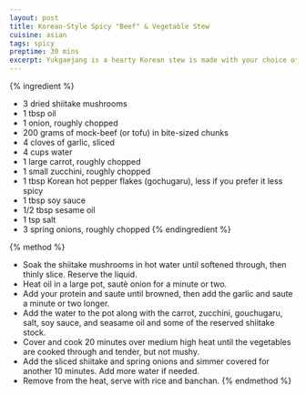 ```yaml
---
layout: post
title: Korean-Style Spicy "Beef" & Vegetable Stew
cuisine: asian
tags: spicy
preptime: 30 mins
excerpt: Yukgaejang is a hearty Korean stew is made with your choice of protein, vegetables, and shiitake, all simmered together in a spicy and savory broth.
---
```


{% ingredient %}
- 3 dried shiitake mushrooms
- 1 tbsp oil
- 1 onion, roughly chopped
- 200 grams of mock-beef (or tofu) in bite-sized chunks
- 4 cloves of garlic, sliced
- 4 cups water
- 1 large carrot, roughly chopped
- 1 small zucchini, roughly chopped
- 1 tbsp Korean hot pepper flakes (gochugaru), less if you prefer it less spicy
- 1 tbsp soy sauce
- 1/2 tbsp sesame oil
- 1 tsp salt
- 3 spring onions, roughly chopped
{% endingredient %}

{% method %}
- Soak the shiitake mushrooms in hot water until softened through, then thinly slice. Reserve the liquid.
- Heat oil in a large pot, sautè onion for a minute or two.
- Add your protein and saute until browned, then add the garlic and saute a minute or two longer.
- Add the water to the pot along with the carrot, zucchini, gouchugaru, salt, soy sauce, and seasame oil and some of the reserved shiitake stock.
- Cover and cook 20 minutes over medium high heat until the vegetables are cooked through and tender, but not mushy.
- Add the sliced shiitake and spring onions and simmer covered for another 10 minutes. Add more water if needed.
- Remove from the heat, serve with rice and banchan.
{% endmethod %}
